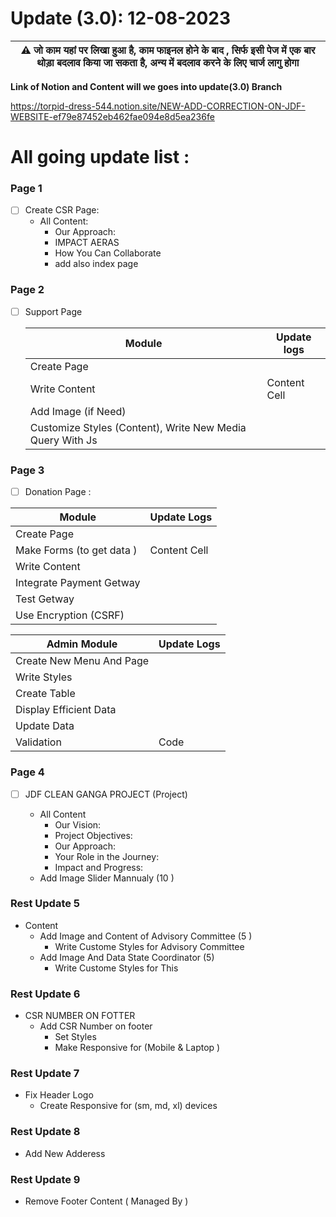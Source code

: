 # Update (3.0): 12-08-2023
 | :warning: जो काम यहां पर लिखा हुआ है, काम फाइनल होने के बाद , सिर्फ इसी पेज में एक बार थोड़ा बदलाव किया जा सकता है, अन्य में बदलाव करने के लिए चार्ज लागु होगा |
| --- |


**Link of Notion and Content will we goes into update(3.0) Branch**

https://torpid-dress-544.notion.site/NEW-ADD-CORRECTION-ON-JDF-WEBSITE-ef79e87452eb462fae094e8d5ea236fe

# All going update list :
 ### Page 1
 - [ ] Create CSR Page:
   * All Content:
       * Our Approach:
       * IMPACT AERAS
       * How You Can Collaborate
       * add also index page


### Page 2
 - [ ] Support Page
       
    Module   | Update logs
   ------------- | -------------
   Create Page   | 
   Write Content | Content Cell
   Add Image (if Need) |
   Customize Styles (Content), Write New Media Query With Js |


### Page 3  
 - [ ] Donation Page :

Module  | Update Logs
------------- | -------------
Create Page    | 
 Make Forms (to get data )  | Content Cell
 Write Content |  
 Integrate Payment Getway | 
 Test Getway | 
 Use Encryption (CSRF) |  
 
 Admin Module| Update Logs
 ------------ | ----------
 Create New Menu And Page | 
 Write Styles | 
 Create Table | 
 Display Efficient Data | 
 Update Data | 
 Validation | Code 
 

### Page 4
 - [ ] JDF CLEAN GANGA PROJECT (Project)

   * All Content
     * Our Vision:
     * Project Objectives:
     * Our Approach:
     * Your Role in the Journey:
     * Impact and Progress:
   * Add Image Slider Mannualy (10 )

       
### Rest Update 5
   * Content
       * Add Image and Content of Advisory Committee (5 )
          * Write Custome Styles for Advisory Committee
        * Add Image And Data State Coordinator (5)
           * Write Custome Styles for This

### Rest Update 6
 * CSR NUMBER ON FOTTER
    * Add CSR Number on footer
       * Set Styles
       * Make Responsive for (Mobile & Laptop )

### Rest Update 7 
 * Fix Header Logo
   * Create Responsive for (sm, md, xl) devices

### Rest Update 8 
 * Add New Adderess

### Rest Update 9 
   * Remove Footer Content ( Managed By )
   
